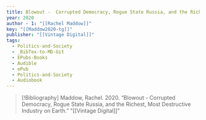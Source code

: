 ```yaml
---
title: Blowout -  Corrupted Democracy, Rogue State Russia, and the Richest, Most Destructive Industry on Earth
year: 2020
author - 1: "[[Rachel Maddow]]"
key: "[[Maddow2020-tg]]"
publisher: "[[Vintage Digital]]"
tags:
  - Politics-and-Society
  - _BibTex-to-MD-Git
  - EPubs-Books
  - Audible
  - ePub
  - Politics-and-Society
  - Audiobook
---
```


> [!Bibliography]
> Maddow, Rachel. 2020. “Blowout -  Corrupted Democracy, Rogue State Russia, and the Richest, Most Destructive Industry on Earth.” "[[Vintage Digital]]"